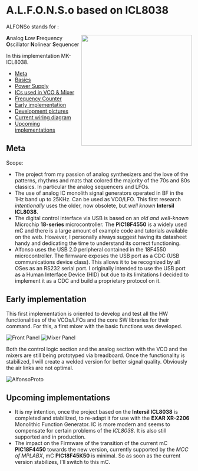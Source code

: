 # A.L.F.O.N.S.o based on ICL8038

ALFONSo stands for :

<p align="right">
    <img align="right" width="300px"src="https://github.com/madmace/ALFONSo_ICL8038/blob/main/Images/Logo/AlfonsoTabbyCat2.png">
</p>

**A**nalog
**L**ow 
**F**requency 
**O**scillator 
**N**olinear 
**S**equencer

In this implementation MK-ICL8038.

- [Meta](#meta)
- [Basics](Basics.md)
- [Power Supply](Power.md)
- [ICs used in VCO & Mixer](ICs.md)
- [Frequency Counter](Frequency.md)
- [Early implementation](#early-implementation)
- [Development pictures](Images.md)
- [Current wiring diagram](https://github.com/madmace/ALFONSo_ICL8038/blob/main/Proteus/Alfonso_ICL8038.PDF)
- [Upcoming implementations](#upcoming-implementations)

## Meta

Scope:

- The project from my passion of analog synthesizers and the love of the patterns, rhythms and mats that colored the majority of the 70s and 80s classics. In particular the analog sequencers and LFOs.
- The use of analog IC monolith signal generators operated in BF in the 1Hz band up to 25KHz. Can be used as VCO/LFO. This first research *intentionally* uses the older, now obsolete, but *well known* **Intersil ICL8038**.
- The digital control interface via USB is based on an *old and well-known* Microchip **18-series** microcontroller. The **PIC18F4550** is a widely used mC and there is a large amount of example code and tutorials available on the web.
  However, I personally always suggest having its datasheet handy and dedicating the time to understand its correct functioning.
- Alfonso uses the USB 2.0 peripheral contained in the 18F4550 microcontroller. The firmware exposes the USB port as a CDC (USB communications device class). This allows it to be recognized by all OSes as an RS232 serial port.
  I originally intended to use the USB port as a Human Interface Device (HID) but due to its limitations I decided to implement it as a CDC and build a proprietary protocol on it.

## Early implementation

This first implementation is oriented to develop and test all the HW functionalities of the VCOs/LFOs and the core SW libraries for their command.
For this, a first mixer with the basic functions was developed.

![Front Panel](https://github.com/madmace/ALFONSo_ICL8038/blob/main/Images/Early_Single_VCO/FrontPanel.png?raw=true)
![Mixer Panel](https://github.com/madmace/ALFONSo_ICL8038/blob/main/Images/Early_Single_VCO/MixerPanel.png?raw=true)

Both the control logic section and the analog section with the VCO and the mixers are still being prototyped via breadboard.
Once the functionality is stabilized, I will create a welded version for better signal quality. Obviously the air links are not optimal.
    
![AlfonsoProto](https://github.com/madmace/ALFONSo_ICL8038/blob/main/Images/Early_Single_VCO/1681889760702.jpg?raw=true)

## Upcoming implementations

- It is my intention, once the project based on the **Intersil ICL8038** is completed and stabilized, to re-adapt it for use with the **EXAR XR-2206** Monolithic Function Generator.
  IC is more modern and seems to compensate for certain problems of the *ICL8038*. It is also still supported and in production.
- The impact on the Firmware of the transition of the current mC **PIC18F4450** towards the new version, currently supported by the *MCC of MPLABX*, mC **PIC18F45K50** is minimal.
  So as soon as the current version stabilizes, I'll switch to this mC.
